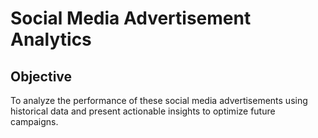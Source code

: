 # Social Media Advertisement Analytics
## Objective
To analyze the performance of these social media advertisements using historical data and present actionable insights to optimize future campaigns.
